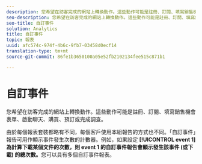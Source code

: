 ```yaml
---
description: 您希望在訪客完成的網站上轉換動作。這些動作可能是註冊、訂閱、填寫銷售機會表單、啟動聊天、購買、預訂或完成調查。
seo-description: 您希望在訪客完成的網站上轉換動作。這些動作可能是註冊、訂閱、填寫銷售機會表單、啟動聊天、購買、預訂或完成調查。
seo-title: 自訂事件
solution: Analytics
title: 自訂事件
topic: 報表
uuid: afc574c-974f-4b6c-9fb7-03458d0ecf14
translation-type: tm+mt
source-git-commit: 86fe1b3650100a05e52fb2102134fee515c871b1

---
```



# 自訂事件

您希望在訪客完成的網站上轉換動作。這些動作可能是註冊、訂閱、填寫銷售機會表單、啟動聊天、購買、預訂或完成調查。

由於每個報表套裝都略有不同，每個客戶使用本組報告的方式也不同。「自訂事件」報告可用作顯示事件發生次數的計數器。例如，如果設定 **[!UICONTROL event 1]為計算下載某個文件的次數，則 event 1 的自訂事件報告會顯示發生該事件 (或下載) 的總次數。**&#x200B;您可以具有多個自訂事件報表。
